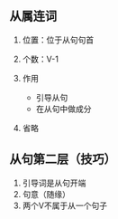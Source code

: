 ## 从属连词
1. 位置：位于从句句首

2. 个数：V-1

3. 作用
	- 引导从句
	- 在从句中做成分

4. 省略

## 从句第二层（技巧）
1. 引导词是从句开端
2. 句意（随缘）
3. 两个V不属于从一个句子
